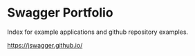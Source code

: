 # Swagger Portfolio

Index for example applications and github repository examples.

https://jswagger.github.io/
